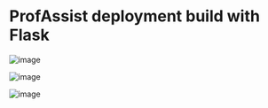 # ProfAssist deployment build with Flask

![image](https://user-images.githubusercontent.com/86970816/177513161-733f1d8b-dd4a-4884-817e-563ce3e99277.png)

![image](https://user-images.githubusercontent.com/86970816/177514272-667f3770-ae40-48ef-b18c-b28e97bf645d.png)

![image](https://user-images.githubusercontent.com/86970816/177514381-29118053-40e8-40ee-830d-bc9b153c9bfc.png)
